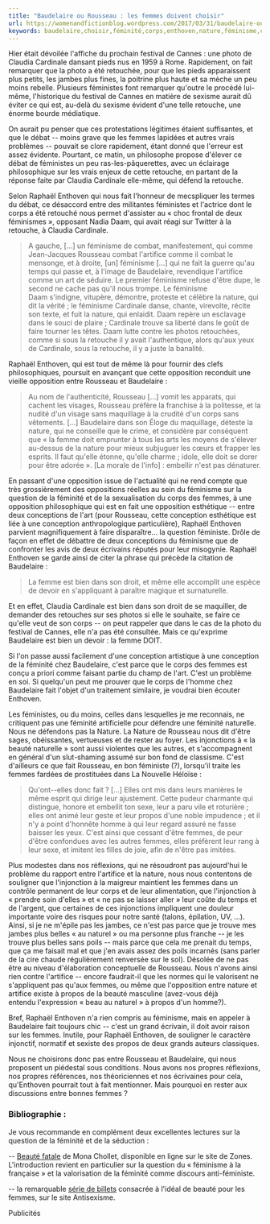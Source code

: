 ```yaml
---
title: "Baudelaire ou Rousseau : les femmes doivent choisir"
url: https://womenandfictionblog.wordpress.com/2017/03/31/baudelaire-ou-rousseau-les-femmes-doivent-choisir/
keywords: baudelaire,choisir,féminité,corps,enthoven,nature,féminisme,cardinale,rousseau,retouche,femmes
---
```

Hier était dévoilée l'affiche du prochain festival de Cannes : une photo de Claudia Cardinale dansant pieds nus en 1959 à Rome. Rapidement, on fait remarquer que la photo a été retouchée, pour que les pieds apparaissent plus petits, les jambes plus fines, la poitrine plus haute et sa mèche un peu moins rebelle. Plusieurs féministes font remarquer qu'outre le procédé lui-même, l'historique du festival de Cannes en matière de sexisme aurait dû éviter ce qui est, au-delà du sexisme évident d'une telle retouche, une énorme bourde médiatique.

On aurait pu penser que ces protestations légitimes étaient suffisantes, et que le débat -- moins grave que les femmes lapidées et autres vrais problèmes -- pouvait se clore rapidement, étant donné que l'erreur est assez évidente. Pourtant, ce matin, un philosophe propose d'élever ce débat de féministes un peu ras-les-pâquerettes, avec un éclairage philosophique sur les vrais enjeux de cette retouche, en partant de la réponse faite par Claudia Cardinale elle-même, qui défend la retouche.

Selon Raphaël Enthoven qui nous fait l'honneur de mecspliquer les termes du débat, ce désaccord entre des militantes féministes et l'actrice dont le corps a été retouché nous permet d'assister au « choc frontal de deux féminismes », opposant Nadia Daam, qui avait réagi sur Twitter à la retouche, à Claudia Cardinale.

> A gauche, \[...\] un féminisme de combat, manifestement, qui comme Jean-Jacques Rousseau combat l'artifice comme il combat le mensonge, et à droite, \[un\] féminisme \[...\] qui ne fait la guerre qu'au temps qui passe et, à l'image de Baudelaire, revendique l'artifice comme un art de séduire. Le premier féminisme refuse d'être dupe, le second ne cache pas qu'il nous trompe. Le féminisme Daam s'indigne, vitupère, démontre, proteste et célèbre la nature, qui dit la vérité ; le féminisme Cardinale danse, chante, virevolte, récite son texte, et fuit la nature, qui enlaidit. Daam repère un esclavage dans le souci de plaire ; Cardinale trouve sa liberté dans le goût de faire tourner les têtes. Daam lutte contre les photos retouchées, comme si sous la retouche il y avait l'authentique, alors qu'aux yeux de Cardinale, sous la retouche, il y a juste la banalité.

Raphaël Enthoven, qui est tout de même là pour fournir des clefs philosophiques, poursuit en avançant que cette opposition reconduit une vieille opposition entre Rousseau et Baudelaire :

> Au nom de l'authenticité, Rousseau \[...\] vomit les apparats, qui cachent les visages, Rousseau préfère la franchise à la politesse, et la nudité d'un visage sans maquillage à la crudité d'un corps sans vêtements. \[...\] Baudelaire dans son Éloge du maquillage, déteste la nature, qui ne conseille que le crime, et considère par conséquent que « la femme doit emprunter à tous les arts les moyens de s'élever au-dessus de la nature pour mieux subjuguer les cœurs et frapper les esprits. Il faut qu'elle étonne, qu'elle charme ; idole, elle doit se dorer pour être adorée ». \[La morale de l'info\] : embellir n'est pas dénaturer.

En passant d'une opposition issue de l'actualité qui ne rend compte que très grossièrement des oppositions réelles au sein du féminisme sur la question de la féminité et de la sexualisation du corps des femmes, à une opposition philosophique qui est en fait une opposition esthétique -- entre deux conceptions de l'art (pour Rousseau, cette conception esthétique est liée à une conception anthropologique particulière), Raphaël Enthoven parvient magnifiquement à faire disparaître... la question féministe. Drôle de façon en effet de débattre de deux conceptions du féminisme que de confronter les avis de deux écrivains réputés pour leur misogynie. Raphaël Enthoven se garde ainsi de citer la phrase qui précède la citation de Baudelaire : 

> La femme est bien dans son droit, et même elle accomplit une espèce de devoir en s'appliquant à paraître magique et surnaturelle.

Et en effet, Claudia Cardinale est bien dans son droit de se maquiller, de demander des retouches sur ses photos si elle le souhaite, se faire ce qu'elle veut de son corps -- on peut rappeler que dans le cas de la photo du festival de Cannes, elle n'a pas été consultée. Mais ce qu'exprime Baudelaire est bien un devoir : la femme DOIT.

Si l'on passe aussi facilement d'une conception artistique à une conception de la féminité chez Baudelaire, c'est parce que le corps des femmes est conçu a priori comme faisant partie du champ de l'art. C'est un problème en soi. Si quelqu'un peut me prouver que le corps de l'homme chez Baudelaire fait l'objet d'un traitement similaire, je voudrai bien écouter Enthoven.

Les féministes, ou du moins, celles dans lesquelles je me reconnais, ne critiquent pas une féminité artificielle pour défendre une féminité naturelle. Nous ne défendons pas la Nature. La Nature de Rousseau nous dit d'être sages, obéissantes, vertueuses et de rester au foyer. Les injonctions à « la beauté naturelle » sont aussi violentes que les autres, et s'accompagnent en général d'un slut-shaming assumé sur bon fond de classisme. C'est d'ailleurs ce que fait Rousseau, en bon féministe (?), lorsqu'il traite les femmes fardées de prostituées dans La Nouvelle Héloïse : 

> Qu'ont--elles donc fait ? \[...\] Elles ont mis dans leurs manières le même esprit qui dirige leur ajustement. Cette pudeur charmante qui distingue, honore et embellit ton sexe, leur a paru vile et roturière ; elles ont animé leur geste et leur propos d'une noble impudence ; et il n'y a point d'honnête homme à qui leur regard assuré ne fasse baisser les yeux. C'est ainsi que cessant d'être femmes, de peur d'être confondues avec les autres femmes, elles préfèrent leur rang à leur sexe, et imitent les filles de joie, afin de n'être pas imitées.

Plus modestes dans nos réflexions, qui ne résoudront pas aujourd'hui le problème du rapport entre l'artifice et la nature, nous nous contentons de souligner que l'injonction à la maigreur maintient les femmes dans un contrôle permanent de leur corps et de leur alimentation, que l'injonction à « prendre soin d'elles » et « ne pas se laisser aller » leur coûte du temps et de l'argent, que certaines de ces injonctions impliquent une douleur importante voire des risques pour notre santé (talons, épilation, UV, ...). Ainsi, si je ne m'épile pas les jambes, ce n'est pas parce que je trouve mes jambes plus belles « au naturel » ou ma personne plus franche -- je les trouve plus belles sans poils -- mais parce que cela me prenait du temps, que ça me faisait mal et que j'en avais assez des poils incarnés (sans parler de la cire chaude régulièrement renversée sur le sol). Désolée de ne pas être au niveau d'élaboration conceptuelle de Rousseau. Nous n'avons ainsi rien contre l'artifice -- encore faudrait-il que les normes qui le valorisent ne s'appliquent pas qu'aux femmes, ou même que l'opposition entre nature et artifice existe à propos de la beauté masculine (avez-vous déjà entendu l'expression « beau au naturel » à propos d'un homme?).

Bref, Raphaël Enthoven n'a rien compris au féminisme, mais en appeler à Baudelaire fait toujours chic -- c'est un grand écrivain, il doit avoir raison sur les femmes. Inutile, pour Raphaël Enthoven, de souligner le caractère injonctif, normatif et sexiste des propos de deux grands auteurs classiques.

Nous ne choisirons donc pas entre Rousseau et Baudelaire, qui nous proposent un piédestal sous conditions. Nous avons nos propres réflexions, nos propres références, nos théoriciennes et nos écrivaines pour cela, qu'Enthoven pourrait tout à fait mentionner. Mais pourquoi en rester aux discussions entre bonnes femmes ?

### Bibliographie :

Je vous recommande en complément deux excellentes lectures sur la question de la féminité et de la séduction :

-- [Beauté fatale](http://www.editions-zones.fr/spip.php?page=lyberplayer&id_article=149) de Mona Chollet, disponible en ligne sur le site de Zones. L'introduction revient en particulier sur la question du « féminisme à la française » et la valorisation de la féminité comme discours anti-féministe.

-- la remarquable [série de billets](https://antisexisme.net/2016/01/02/impuissance-01/) consacrée à l'idéal de beauté pour les femmes, sur le site Antisexisme.

Publicités
